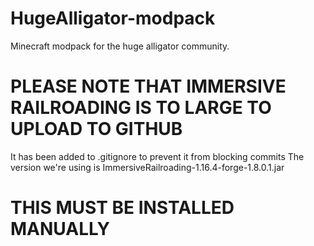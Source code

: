 # HugeAlligator-modpack
 Minecraft modpack for the huge alligator community.


# PLEASE NOTE THAT IMMERSIVE RAILROADING IS TO LARGE TO UPLOAD TO GITHUB
It has been added to .gitignore to prevent it from blocking commits 
The version we're using is ImmersiveRailroading-1.16.4-forge-1.8.0.1.jar
# THIS MUST BE INSTALLED MANUALLY 